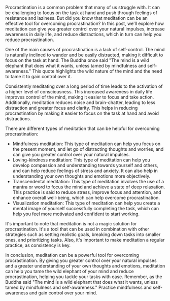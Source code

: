 Procrastination is a common problem that many of us struggle with. It can be challenging to focus on the task at hand and push through feelings of resistance and laziness. But did you know that meditation can be an effective tool for overcoming procrastination? In this post, we'll explore how meditation can give you greater control over your natural impulses, increase awareness in daily life, and reduce distractions, which in turn can help you reduce procrastination.

One of the main causes of procrastination is a lack of self-control. The mind is naturally inclined to wander and be easily distracted, making it difficult to focus on the task at hand. The Buddha once said "The mind is a wild elephant that does what it wants, unless tamed by mindfulness and self-awareness." This quote highlights the wild nature of the mind and the need to tame it to gain control over it.

Consistently meditating over a long period of time leads to the activation of a higher level of consciousness. This increased awareness in daily life improves control of the mind, making it easier to focus and take action. Additionally, meditation reduces noise and brain-chatter, leading to less distraction and greater focus and clarity. This helps in reducing procrastination by making it easier to focus on the task at hand and avoid distractions.

There are different types of meditation that can be helpful for overcoming procrastination:

- Mindfulness meditation: This type of meditation can help you focus on the present moment, and let go of distracting thoughts and worries, and can give you greater control over your natural impulses.
- Loving-kindness meditation: This type of meditation can help you develop compassion and understanding towards yourself and others, and can help reduce feelings of stress and anxiety. It can also help in understanding your own thoughts and emotions more objectively.
- Transcendental meditation: This type of meditation involves the use of a mantra or word to focus the mind and achieve a state of deep relaxation. This practice is said to reduce stress, improve focus and attention, and enhance overall well-being, which can help overcome procrastination.
- Visualization meditation: This type of meditation can help you create a mental image of yourself successfully completing the task, which can help you feel more motivated and confident to start working.

It's important to note that meditation is not a magic solution for procrastination. It's a tool that can be used in combination with other strategies such as setting realistic goals, breaking down tasks into smaller ones, and prioritizing tasks. Also, it's important to make meditation a regular practice, as consistency is key.

In conclusion, meditation can be a powerful tool for overcoming procrastination. By giving you greater control over your natural impulses and a greater understanding of your own thoughts and emotions, meditation can help you tame the wild elephant of your mind and reduce procrastination, helping you tackle your tasks with ease. Remember, as the Buddha said "The mind is a wild elephant that does what it wants, unless tamed by mindfulness and self-awareness." Practice mindfulness and self-awareness and gain control over your mind.
